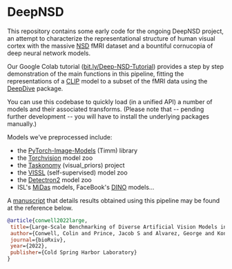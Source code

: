 # DeepNSD
 
 This repository contains some early code for the ongoing DeepNSD project, an attempt to characterize the representational structure of human visual cortex with the massive [NSD](http://naturalscenesdataset.org/) fMRI dataset and a bountiful cornucopia of deep neural network models.
 
 Our Google Colab tutorial ([bit.ly/Deep-NSD-Tutorial](https://bit.ly/Deep-NSD-Tutorial)) provides a step by step demonstration of the main functions in this pipeline, fitting the representations of a [CLIP](https://github.com/openai/CLIP) model to a subset of the fMRI data using the [DeepDive](https://github.com/ColinConwell/DeepDive) package.
 
 You can use this codebase to quickly load (in a unified API) a number of models and their associated transforms. (Please note that -- pending further development -- you will have to install the underlying packages manually.) 
 
 Models we've preprocessed include:
 
 - the [PyTorch-Image-Models](https://github.com/rwightman/pytorch-image-models) (Timm) library
- the [Torchvision](https://pytorch.org/vision/stable/models.html) model zoo
- the [Taskonomy](http://taskonomy.stanford.edu/) (visual_priors) project
- the [VISSL](https://vissl.ai/) (self-supervised) model zoo
- the [Detectron2](https://github.com/facebookresearch/detectron2) model zoo
- ISL's [MiDas](https://github.com/isl-org/MiDaS) models, FaceBook's [DINO](https://github.com/facebookresearch/dino) models...
 
 A [manuscript](https://www.biorxiv.org/content/10.1101/2022.03.28.485868v1.abstract) that details results obtained using this pipeline may be found at the reference below.
 
 ```bibtex
@article{conwell2022large,
  title={Large-Scale Benchmarking of Diverse Artificial Vision Models in Prediction of 7T Human Neuroimaging Data},
  author={Conwell, Colin and Prince, Jacob S and Alvarez, George and Konkle, Talia},
  journal={bioRxiv},
  year={2022},
  publisher={Cold Spring Harbor Laboratory}
}
```
